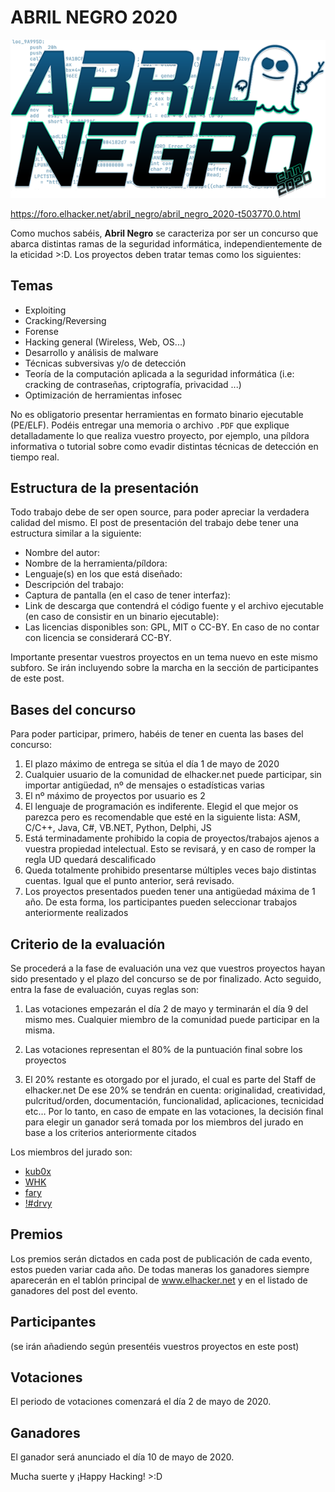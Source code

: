 # ABRIL NEGRO 2020

![alt text](https://github.com/elhacker-net/abril-negro-2020/raw/master/raw/assets/logo.png "Abril Negro 2020")

https://foro.elhacker.net/abril_negro/abril_negro_2020-t503770.0.html

Como muchos sabéis, **Abril Negro** se caracteriza por ser un concurso que abarca distintas ramas de la seguridad informática, independientemente de la eticidad  >:D. Los proyectos deben tratar temas como los siguientes:

## Temas

- Exploiting
- Cracking/Reversing
- Forense
- Hacking general (Wireless, Web, OS...)
- Desarrollo y análisis de malware
- Técnicas subversivas y/o de detección
- Teoría de la computación aplicada a la seguridad informática (i.e: cracking de contraseñas, criptografía, privacidad ...)
- Optimización de herramientas infosec

No es obligatorio presentar herramientas en formato binario ejecutable (PE/ELF). Podéis entregar una memoria o archivo `.PDF` que explique detalladamente lo que realiza vuestro proyecto, por ejemplo, una píldora informativa o tutorial sobre como evadir distintas técnicas de detección en tiempo real.

## Estructura de la presentación

Todo trabajo debe de ser open source, para poder apreciar la verdadera calidad del mismo. El post de presentación del trabajo debe tener una estructura similar a la siguiente:

- Nombre del autor:
- Nombre de la herramienta/píldora:
- Lenguaje(s) en los que está diseñado:
- Descripción del trabajo:
- Captura de pantalla (en el caso de tener interfaz):
- Link de descarga que contendrá el código fuente y el archivo ejecutable (en caso de consistir en un binario ejecutable):
- Las licencias disponibles son: GPL, MIT o CC-BY. En caso de no contar con licencia se considerará CC-BY.

Importante presentar vuestros proyectos en un tema nuevo en este mismo subforo. Se irán incluyendo sobre la marcha en la sección de participantes de este post.

## Bases del concurso

Para poder participar, primero, habéis de tener en cuenta las bases del concurso:

1. El plazo máximo de entrega se sitúa el día 1 de mayo de 2020
2. Cualquier usuario de la comunidad de elhacker.net puede participar, sin importar antigüedad, nº de mensajes o estadísticas varias
3. El nº máximo de proyectos por usuario es 2
4. El lenguaje de programación es indiferente. Elegid el que mejor os parezca pero es recomendable que esté en la siguiente lista: ASM, C/C++, Java, C#, VB.NET, Python, Delphi, JS
5. Está terminadamente prohibido la copia de proyectos/trabajos ajenos a vuestra propiedad intelectual. Esto se revisará, y en caso de romper la regla UD quedará descalificado
6. Queda totalmente prohibido presentarse múltiples veces bajo distintas cuentas. Igual que el punto anterior, será revisado.
7. Los proyectos presentados pueden tener una antigüedad máxima de 1 año. De esta forma, los participantes pueden seleccionar trabajos anteriormente realizados


## Criterio de la evaluación

Se procederá a la fase de evaluación una vez que vuestros proyectos hayan sido presentado y el plazo del concurso se de por finalizado. Acto seguido, entra la fase de evaluación, cuyas reglas son:

1. Las votaciones empezarán el día 2 de mayo y terminarán el día 9 del mismo mes. Cualquier miembro de la comunidad puede participar en la misma.

2. Las votaciones representan el 80% de la puntuación final sobre los proyectos

3. El 20% restante es otorgado por el jurado, el cual es parte del Staff de elhacker.net De ese 20% se tendrán en cuenta: originalidad, creatividad, pulcritud/orden, documentación, funcionalidad, aplicaciones, tecnicidad etc… Por lo tanto, en caso de empate en las votaciones, la decisión final para elegir un ganador será tomada por los miembros del jurado en base a los criterios anteriormente citados


Los miembros del jurado son:

- [kub0x](https://foro.elhacker.net/profiles/voskater-u350531.html)
- [WHK](https://foro.elhacker.net/profiles/whk-u148268.html)
- [fary](https://foro.elhacker.net/profiles/mdrinky-u365560.html)
- [!#drvy](https://foro.elhacker.net/profiles/badstupidmonkey-u298195.html)


## Premios

Los premios serán dictados en cada post de publicación de cada evento, estos pueden variar cada año. De todas maneras los ganadores siempre aparecerán en el tablón principal de www.elhacker.net y en el listado de ganadores del post del evento.

## Participantes

(se irán añadiendo según presentéis vuestros proyectos en este post)

## Votaciones

El periodo de votaciones comenzará el día 2 de mayo de 2020.

## Ganadores

El ganador será anunciado el día 10 de mayo de 2020.


Mucha suerte y ¡Happy Hacking!  >:D

